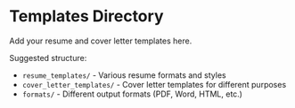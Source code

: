 # Templates Directory

Add your resume and cover letter templates here.

Suggested structure:
- `resume_templates/` - Various resume formats and styles
- `cover_letter_templates/` - Cover letter templates for different purposes
- `formats/` - Different output formats (PDF, Word, HTML, etc.)